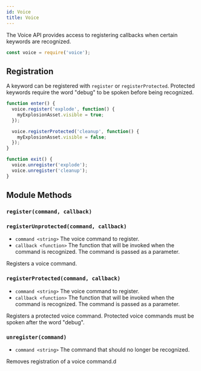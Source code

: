 ```yaml
---
id: Voice
title: Voice
---
```


The Voice API provides access to registering callbacks when certain keywords are recognized.

```javascript
const voice = require('voice');
```

## Registration

A keyword can be registered with `register` or `registerProtected`. Protected keywords require the word "debug" to be spoken before being recognized.

```javascript
function enter() {
  voice.register('explode', function() {
    myExplosionAsset.visible = true;
  });

  voice.registerProtected('cleanup', function() {
    myExplosionAsset.visible = false;
  });
}

function exit() {
  voice.unregister('explode');
  voice.unregister('cleanup');
}
```

## Module Methods
### `register(command, callback)`
### `registerUnprotected(command, callback)`
- `command <string>` The voice command to register.
- `callback <function>` The function that will be invoked when the command is recognized. The command is passed as a parameter.

Registers a voice command.

### `registerProtected(command, callback)`
- `command <string>` The voice command to register.
- `callback <function>` The function that will be invoked when the command is recognized. The command is passed as a parameter.

Registers a protected voice command. Protected voice commands must be spoken after the word "debug".

### `unregister(command)`
- `command <string>` The command that should no longer be recognized.

Removes registration of a voice command.d

